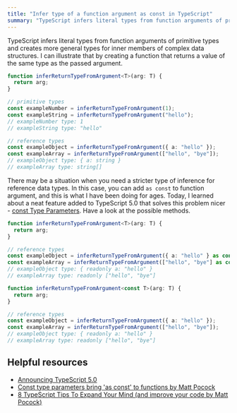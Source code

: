 ```yaml
---
title: "Infer type of a function argument as const in TypeScript"
summary: "TypeScript infers literal types from function arguments of primitive types and creates more general types for complex data structures. There may be a situation when you need a stricter type of inference for reference data types."
---
```


TypeScript infers literal types from function arguments of primitive types and creates more general types for inner members of complex data structures. I can illustrate that by creating a function that returns a value of the same type as the passed argument.

```ts
function inferReturnTypeFromArgument<T>(arg: T) {
  return arg;
}

// primitive types
const exampleNumber = inferReturnTypeFromArgument(1);
const exampleString = inferReturnTypeFromArgument("hello");
// exampleNumber type: 1
// exampleString type: "hello"

// reference types
const exampleObject = inferReturnTypeFromArgument({ a: "hello" });
const exampleArray = inferReturnTypeFromArgument(["hello", "bye"]);
// exampleObject type: { a: string }
// exampleArray type: string[]
```

There may be a situation when you need a stricter type of inference for reference data types. In this case, you can add `as const` to function argument, and this is what I have been doing for ages. Today, I learned about a neat feature added to TypeScript 5.0 that solves this problem nicer - [const Type Parameters](https://devblogs.microsoft.com/typescript/announcing-typescript-5-0/#const-type-parameters). Have a look at the possible methods.

```ts {hl_lines=["6-7"]}
function inferReturnTypeFromArgument<T>(arg: T) {
  return arg;
}

// reference types
const exampleObject = inferReturnTypeFromArgument({ a: "hello" } as const);
const exampleArray = inferReturnTypeFromArgument(["hello", "bye"] as const);
// exampleObject type: { readonly a: "hello" }
// exampleArray type: readonly ["hello", "bye"]
```

```ts {hl_lines=[1]}
function inferReturnTypeFromArgument<const T>(arg: T) {
  return arg;
}

// reference types
const exampleObject = inferReturnTypeFromArgument({ a: "hello" });
const exampleArray = inferReturnTypeFromArgument(["hello", "bye"]);
// exampleObject type: { readonly a: "hello" }
// exampleArray type: readonly ["hello", "bye"]
```

## Helpful resources

- [Announcing TypeScript 5.0](https://devblogs.microsoft.com/typescript/announcing-typescript-5-0/#const-type-parameters)
- [Const type parameters bring 'as const' to functions by Matt Pocock](https://www.totaltypescript.com/const-type-parameters)
- [8 TypeScript Tips To Expand Your Mind (and improve your code by Matt Pocock)](https://www.youtube.com/watch?v=QSIXYMIJkQg)

